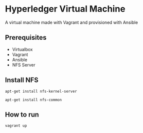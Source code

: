 # Hyperledger Virtual Machine

A virtual machine made with Vagrant and provisioned with Ansible

## Prerequisites
* Virtualbox
* Vagrant
* Ansible
* NFS Server

## Install NFS
```
apt-get install nfs-kernel-server
```
```
apt-get install nfs-common
```

## How to run

`vagrant up`

